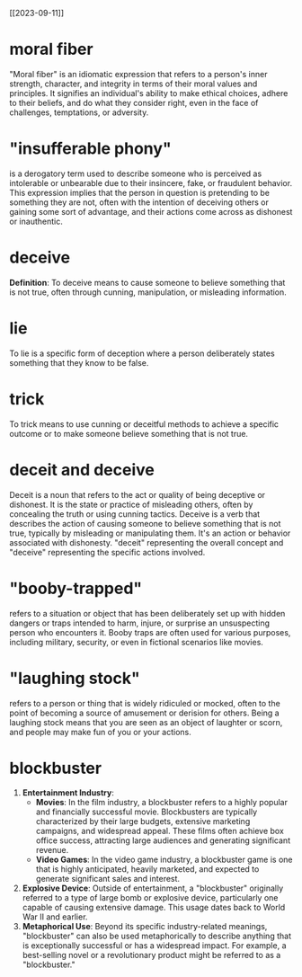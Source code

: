 [[2023-09-11]]
# moral fiber
"Moral fiber" is an idiomatic expression that refers to a person's inner strength, character, and integrity in terms of their moral values and principles. It signifies an individual's ability to make ethical choices, adhere to their beliefs, and do what they consider right, even in the face of challenges, temptations, or adversity.


# "insufferable phony" 
is a derogatory term used to describe someone who is perceived as intolerable or unbearable due to their insincere, fake, or fraudulent behavior. This expression implies that the person in question is pretending to be something they are not, often with the intention of deceiving others or gaining some sort of advantage, and their actions come across as dishonest or inauthentic.

# deceive
**Definition**: To deceive means to cause someone to believe something that is not true, often through cunning, manipulation, or misleading information.
# lie
To lie is a specific form of deception where a person deliberately states something that they know to be false.
# trick
To trick means to use cunning or deceitful methods to achieve a specific outcome or to make someone believe something that is not true.
# deceit and deceive
Deceit is a noun that refers to the act or quality of being deceptive or dishonest. It is the state or practice of misleading others, often by concealing the truth or using cunning tactics.
Deceive is a verb that describes the action of causing someone to believe something that is not true, typically by misleading or manipulating them. It's an action or behavior associated with dishonesty.
"deceit" representing the overall concept and "deceive" representing the specific actions involved.

# "booby-trapped" 
refers to a situation or object that has been deliberately set up with hidden dangers or traps intended to harm, injure, or surprise an unsuspecting person who encounters it. Booby traps are often used for various purposes, including military, security, or even in fictional scenarios like movies.

# "laughing stock"
refers to a person or thing that is widely ridiculed or mocked, often to the point of becoming a source of amusement or derision for others. Being a laughing stock means that you are seen as an object of laughter or scorn, and people may make fun of you or your actions.

# blockbuster
1. **Entertainment Industry**:
	- **Movies**: In the film industry, a blockbuster refers to a highly popular and financially successful movie. Blockbusters are typically characterized by their large budgets, extensive marketing campaigns, and widespread appeal. These films often achieve box office success, attracting large audiences and generating significant revenue.
    - **Video Games**: In the video game industry, a blockbuster game is one that is highly anticipated, heavily marketed, and expected to generate significant sales and interest.
2. **Explosive Device**: Outside of entertainment, a "blockbuster" originally referred to a type of large bomb or explosive device, particularly one capable of causing extensive damage. This usage dates back to World War II and earlier.
3. **Metaphorical Use**: Beyond its specific industry-related meanings, "blockbuster" can also be used metaphorically to describe anything that is exceptionally successful or has a widespread impact. For example, a best-selling novel or a revolutionary product might be referred to as a "blockbuster."
